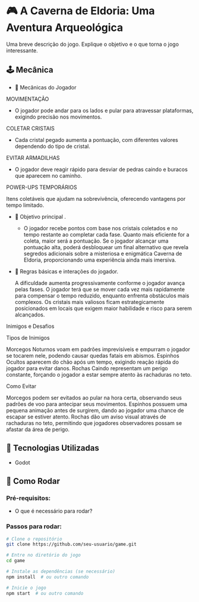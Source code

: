 # 🎮 A Caverna de Eldoria: Uma Aventura Arqueológica

Uma breve descrição do jogo. Explique o objetivo e o que torna o jogo interessante.

## 🕹️ Mecânica

- 📌 Mecânicas do Jogador
  
MOVIMENTAÇÃO

* O jogador pode andar para os lados e pular para atravessar plataformas, exigindo precisão nos movimentos.

COLETAR CRISTAIS

* Cada cristal pegado aumenta a pontuação, com diferentes valores dependendo do tipo de cristal.

EVITAR ARMADILHAS

* O jogador deve reagir rápido para desviar de pedras caindo e buracos que aparecem no caminho.

POWER-UPS TEMPORÁRIOS

Itens coletáveis que ajudam na sobrevivência, oferecendo vantagens por tempo limitado.

- 🎯 Objetivo principal .
  
  * O jogador recebe pontos com base nos cristais coletados e no tempo restante ao completar cada fase. Quanto mais eficiente for a coleta, maior será a pontuação. Se o jogador alcançar uma pontuação alta, poderá desbloquear um final alternativo que revela segredos adicionais sobre a misteriosa e enigmática Caverna de Eldoria, proporcionando uma experiência ainda mais imersiva.
    
- 🔄 Regras básicas e interações do jogador.

  A dificuldade aumenta progressivamente conforme o jogador avança pelas fases. O jogador terá que se mover cada vez mais rapidamente para compensar o tempo reduzido, enquanto enfrenta obstáculos mais complexos. Os cristais mais valiosos ficam estrategicamente posicionados em locais que exigem maior habilidade e risco para serem alcançados.

Inimigos e Desafios

Tipos de Inimigos

Morcegos Noturnos voam em padrões imprevisíveis e empurram o jogador se tocarem nele, podendo causar quedas fatais em abismos.
Espinhos Ocultos aparecem do chão após um tempo, exigindo reação rápida do jogador para evitar danos.
Rochas Caindo representam um perigo constante, forçando o jogador a estar sempre atento às rachaduras no teto.

Como Evitar

Morcegos podem ser evitados ao pular na hora certa, observando seus padrões de voo para antecipar seus movimentos.
Espinhos possuem uma pequena animação antes de surgirem, dando ao jogador uma chance de escapar se estiver atento.
Rochas dão um aviso visual através de rachaduras no teto, permitindo que jogadores observadores possam se afastar da área de perigo.

## 🔧 Tecnologias Utilizadas

- Godot

## 🚀 Como Rodar 

### Pré-requisitos:
- O que é necessário para rodar?

### Passos para rodar:
```sh
# Clone o repositório
git clone https://github.com/seu-usuario/game.git

# Entre no diretório do jogo
cd game

# Instale as dependências (se necessário)
npm install  # ou outro comando

# Inicie o jogo
npm start  # ou outro comando
